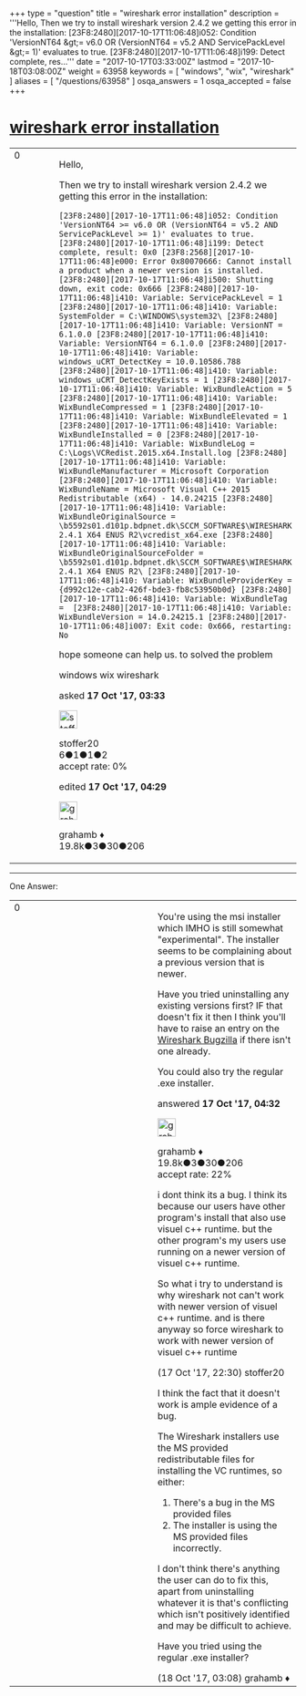 +++
type = "question"
title = "wireshark error installation"
description = '''Hello, Then we try to install wireshark version 2.4.2 we getting this error in the installation: [23F8:2480][2017-10-17T11:06:48]i052: Condition &#x27;VersionNT64 &amp;gt;= v6.0 OR (VersionNT64 = v5.2 AND ServicePackLevel &amp;gt;= 1)&#x27; evaluates to true. [23F8:2480][2017-10-17T11:06:48]i199: Detect complete, res...'''
date = "2017-10-17T03:33:00Z"
lastmod = "2017-10-18T03:08:00Z"
weight = 63958
keywords = [ "windows", "wix", "wireshark" ]
aliases = [ "/questions/63958" ]
osqa_answers = 1
osqa_accepted = false
+++

<div class="headNormal">

# [wireshark error installation](/questions/63958/wireshark-error-installation)

</div>

<div id="main-body">

<div id="askform">

<table id="question-table" style="width:100%;"><colgroup><col style="width: 50%" /><col style="width: 50%" /></colgroup><tbody><tr class="odd"><td style="width: 30px; vertical-align: top"><div class="vote-buttons"><span id="post-63958-upvote" class="ajax-command post-vote up" rel="nofollow" title="I like this post (click again to cancel)"> </span><div id="post-63958-score" class="post-score" title="current number of votes">0</div><span id="post-63958-downvote" class="ajax-command post-vote down" rel="nofollow" title="I dont like this post (click again to cancel)"> </span> <span id="favorite-mark" class="ajax-command favorite-mark" rel="nofollow" title="mark/unmark this question as favorite (click again to cancel)"> </span><div id="favorite-count" class="favorite-count"></div></div></td><td><div id="item-right"><div class="question-body"><p>Hello,</p><p>Then we try to install wireshark version 2.4.2 we getting this error in the installation:</p><p><code>[23F8:2480][2017-10-17T11:06:48]i052: Condition 'VersionNT64 &gt;= v6.0 OR (VersionNT64 = v5.2 AND ServicePackLevel &gt;= 1)' evaluates to true. [23F8:2480][2017-10-17T11:06:48]i199: Detect complete, result: 0x0 [23F8:2568][2017-10-17T11:06:48]e000: Error 0x80070666: Cannot install a product when a newer version is installed. [23F8:2480][2017-10-17T11:06:48]i500: Shutting down, exit code: 0x666 [23F8:2480][2017-10-17T11:06:48]i410: Variable: ServicePackLevel = 1 [23F8:2480][2017-10-17T11:06:48]i410: Variable: SystemFolder = C:\WINDOWS\system32\ [23F8:2480][2017-10-17T11:06:48]i410: Variable: VersionNT = 6.1.0.0 [23F8:2480][2017-10-17T11:06:48]i410: Variable: VersionNT64 = 6.1.0.0 [23F8:2480][2017-10-17T11:06:48]i410: Variable: windows_uCRT_DetectKey = 10.0.10586.788 [23F8:2480][2017-10-17T11:06:48]i410: Variable: windows_uCRT_DetectKeyExists = 1 [23F8:2480][2017-10-17T11:06:48]i410: Variable: WixBundleAction = 5 [23F8:2480][2017-10-17T11:06:48]i410: Variable: WixBundleCompressed = 1 [23F8:2480][2017-10-17T11:06:48]i410: Variable: WixBundleElevated = 1 [23F8:2480][2017-10-17T11:06:48]i410: Variable: WixBundleInstalled = 0 [23F8:2480][2017-10-17T11:06:48]i410: Variable: WixBundleLog = C:\Logs\VCRedist.2015.x64.Install.log [23F8:2480][2017-10-17T11:06:48]i410: Variable: WixBundleManufacturer = Microsoft Corporation [23F8:2480][2017-10-17T11:06:48]i410: Variable: WixBundleName = Microsoft Visual C++ 2015 Redistributable (x64) - 14.0.24215 [23F8:2480][2017-10-17T11:06:48]i410: Variable: WixBundleOriginalSource = \b5592s01.d101p.bdpnet.dk\SCCM_SOFTWARE$\WIRESHARK 2.4.1 X64 ENUS R2\vcredist_x64.exe [23F8:2480][2017-10-17T11:06:48]i410: Variable: WixBundleOriginalSourceFolder = \b5592s01.d101p.bdpnet.dk\SCCM_SOFTWARE$\WIRESHARK 2.4.1 X64 ENUS R2\ [23F8:2480][2017-10-17T11:06:48]i410: Variable: WixBundleProviderKey = {d992c12e-cab2-426f-bde3-fb8c53950b0d} [23F8:2480][2017-10-17T11:06:48]i410: Variable: WixBundleTag =  [23F8:2480][2017-10-17T11:06:48]i410: Variable: WixBundleVersion = 14.0.24215.1 [23F8:2480][2017-10-17T11:06:48]i007: Exit code: 0x666, restarting: No</code></p><p>hope someone can help us. to solved the problem</p></div><div id="question-tags" class="tags-container tags"><span class="post-tag tag-link-windows" rel="tag" title="see questions tagged &#39;windows&#39;">windows</span> <span class="post-tag tag-link-wix" rel="tag" title="see questions tagged &#39;wix&#39;">wix</span> <span class="post-tag tag-link-wireshark" rel="tag" title="see questions tagged &#39;wireshark&#39;">wireshark</span></div><div id="question-controls" class="post-controls"></div><div class="post-update-info-container"><div class="post-update-info post-update-info-user"><p>asked <strong>17 Oct '17, 03:33</strong></p><img src="https://secure.gravatar.com/avatar/623a244001d14738ed0cbef4c72831df?s=32&amp;d=identicon&amp;r=g" class="gravatar" width="32" height="32" alt="stoffer20&#39;s gravatar image" /><p><span>stoffer20</span><br />
<span class="score" title="6 reputation points">6</span><span title="1 badges"><span class="badge1">●</span><span class="badgecount">1</span></span><span title="1 badges"><span class="silver">●</span><span class="badgecount">1</span></span><span title="2 badges"><span class="bronze">●</span><span class="badgecount">2</span></span><br />
<span class="accept_rate" title="Rate of the user&#39;s accepted answers">accept rate:</span> <span title="stoffer20 has no accepted answers">0%</span></p></div><div class="post-update-info post-update-info-edited"><p><span> edited <strong>17 Oct '17, 04:29</strong> </span></p><img src="https://secure.gravatar.com/avatar/d2a7e24ca66604c749c7c88c1da8ff78?s=32&amp;d=identicon&amp;r=g" class="gravatar" width="32" height="32" alt="grahamb&#39;s gravatar image" /><p><span>grahamb ♦</span><br />
<span class="score" title="19834 reputation points"><span>19.8k</span></span><span title="3 badges"><span class="badge1">●</span><span class="badgecount">3</span></span><span title="30 badges"><span class="silver">●</span><span class="badgecount">30</span></span><span title="206 badges"><span class="bronze">●</span><span class="badgecount">206</span></span></p></div></div><div id="comments-container-63958" class="comments-container"></div><div id="comment-tools-63958" class="comment-tools"></div><div class="clear"></div><div id="comment-63958-form-container" class="comment-form-container"></div><div class="clear"></div></div></td></tr></tbody></table>

------------------------------------------------------------------------

<div class="tabBar">

<span id="sort-top"></span>

<div class="headQuestions">

One Answer:

</div>

</div>

<span id="63960"></span>

<div id="answer-container-63960" class="answer">

<table style="width:100%;"><colgroup><col style="width: 50%" /><col style="width: 50%" /></colgroup><tbody><tr class="odd"><td style="width: 30px; vertical-align: top"><div class="vote-buttons"><span id="post-63960-upvote" class="ajax-command post-vote up" rel="nofollow" title="I like this post (click again to cancel)"> </span><div id="post-63960-score" class="post-score" title="current number of votes">0</div><span id="post-63960-downvote" class="ajax-command post-vote down" rel="nofollow" title="I dont like this post (click again to cancel)"> </span></div></td><td><div class="item-right"><div class="answer-body"><p>You're using the msi installer which IMHO is still somewhat "experimental". The installer seems to be complaining about a previous version that is newer.</p><p>Have you tried uninstalling any existing versions first? IF that doesn't fix it then I think you'll have to raise an entry on the <a href="https://bugs.wireshark.org">Wireshark Bugzilla</a> if there isn't one already.</p><p>You could also try the regular .exe installer.</p></div><div class="answer-controls post-controls"></div><div class="post-update-info-container"><div class="post-update-info post-update-info-user"><p>answered <strong>17 Oct '17, 04:32</strong></p><img src="https://secure.gravatar.com/avatar/d2a7e24ca66604c749c7c88c1da8ff78?s=32&amp;d=identicon&amp;r=g" class="gravatar" width="32" height="32" alt="grahamb&#39;s gravatar image" /><p><span>grahamb ♦</span><br />
<span class="score" title="19834 reputation points"><span>19.8k</span></span><span title="3 badges"><span class="badge1">●</span><span class="badgecount">3</span></span><span title="30 badges"><span class="silver">●</span><span class="badgecount">30</span></span><span title="206 badges"><span class="bronze">●</span><span class="badgecount">206</span></span><br />
<span class="accept_rate" title="Rate of the user&#39;s accepted answers">accept rate:</span> <span title="grahamb has 274 accepted answers">22%</span></p></div></div><div id="comments-container-63960" class="comments-container"><span id="63990"></span><div id="comment-63990" class="comment"><div id="post-63990-score" class="comment-score"></div><div class="comment-text"><p>i dont think its a bug. I think its because our users have other program's install that also use visuel c++ runtime. but the other program's my users use running on a newer version of visuel c++ runtime.</p><p>So what i try to understand is why wireshark not can't work with newer version of visuel c++ runtime. and is there anyway so force wireshark to work with newer version of visuel c++ runtime</p></div><div id="comment-63990-info" class="comment-info"><span class="comment-age">(17 Oct '17, 22:30)</span> <span class="comment-user userinfo">stoffer20</span></div></div><span id="63994"></span><div id="comment-63994" class="comment"><div id="post-63994-score" class="comment-score"></div><div class="comment-text"><p>I think the fact that it doesn't work is ample evidence of a bug.</p><p>The Wireshark installers use the MS provided redistributable files for installing the VC runtimes, so either:</p><ol><li>There's a bug in the MS provided files</li><li>The installer is using the MS provided files incorrectly.</li></ol><p>I don't think there's anything the user can do to fix this, apart from uninstalling whatever it is that's conflicting which isn't positively identified and may be difficult to achieve.</p><p>Have you tried using the regular .exe installer?</p></div><div id="comment-63994-info" class="comment-info"><span class="comment-age">(18 Oct '17, 03:08)</span> <span class="comment-user userinfo">grahamb ♦</span></div></div></div><div id="comment-tools-63960" class="comment-tools"></div><div class="clear"></div><div id="comment-63960-form-container" class="comment-form-container"></div><div class="clear"></div></div></td></tr></tbody></table>

</div>

<div class="paginator-container-left">

</div>

</div>

</div>

